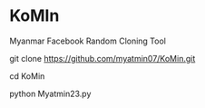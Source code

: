 # KoMIn
Myanmar Facebook Random Cloning Tool

git clone https://github.com/myatmin07/KoMin.git

cd KoMin

python Myatmin23.py
